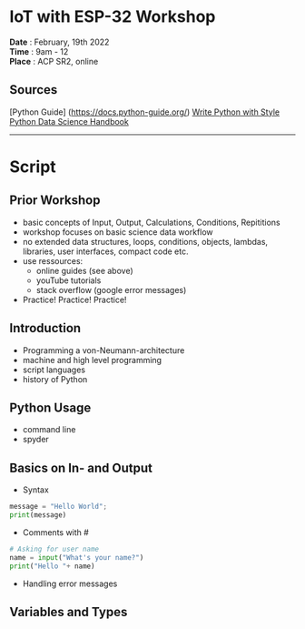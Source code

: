 # IoT with ESP-32 Workshop

**Date** : February, 19th 2022  
**Time** : 9am - 12  
**Place** : ACP SR2, online

## Sources
[Python Guide] (https://docs.python-guide.org/)
[Write Python with Style](https://docs.python-guide.org/writing/style/)
[Python Data Science Handbook](https://jakevdp.github.io/PythonDataScienceHandbook/)

---
# Script

## Prior Workshop
- basic concepts of Input, Output, Calculations, Conditions, Repititions
- workshop focuses on basic science data workflow
- no extended data structures, loops, conditions, objects, lambdas, libraries, user interfaces, compact code etc.
- use ressources:
  - online guides (see above)
  - youTube tutorials
  - stack overflow (google error messages)
- Practice! Practice! Practice!

## Introduction
- Programming a von-Neumann-architecture
- machine and high level programming
- script languages
- history of Python

## Python Usage
- command line
- spyder

## Basics on In- and Output
- Syntax
```python
message = "Hello World";
print(message)
```
- Comments with #
```python
# Asking for user name
name = input("What's your name?") 
print("Hello "+ name)
```
- Handling error messages

## Variables and Types

